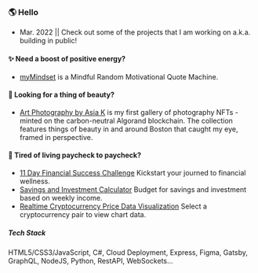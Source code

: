 ### 🌎 Hello  #### 

- Mar. 2022 || Check out some of the projects that I am working on a.k.a. building in public! 

#### ✨ Need a boost of positive energy?  ####
 - [myMindset](https://asiakay.github.io/quoteGenerator/) is a Mindful Random Motivational Quote Machine.

#### 🌺 Looking for a thing of beauty?  ####
 - [Art Photography by Asia K](https://asiakay.github.io/artphotography/) is my first gallery of photography NFTs - minted on the carbon-neutral Algorand blockchain. The collection features things of beauty in and around Boston that caught my eye, framed in perspective.  

#### 💸 Tired of living paycheck to paycheck?  ####  
  - [11 Day Financial Success Challenge](https://asiakay.github.io/https-PopularPreciousScriptinglanguages/) Kickstart your journed to financial wellness.
  - [Savings and Investment Calculator](https://asiakay.github.io/WhirlwindConfusedInterchangeability/) Budget for savings and investment based on weekly income. 
  - [Realtime Cryptocurrency Price Data Visualization](https://crypto-dashboard-deploy.herokuapp.com/) Select a cryptocurrency pair to view chart data.


##### Tech Stack ##### 
HTML5/CSS3/JavaScript, C#, Cloud Deployment, Express, Figma, Gatsby, GraphQL, NodeJS, Python, RestAPI, WebSockets... 



